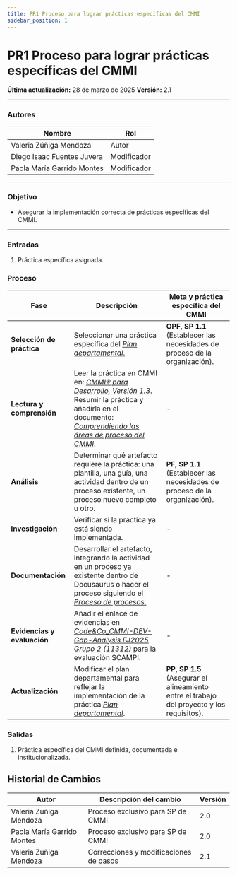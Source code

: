 ```yaml
---
title: PR1 Proceso para lograr prácticas específicas del CMMI
sidebar_position: 1
---
```


# PR1 Proceso para lograr prácticas específicas del CMMI

**Última actualización:** 28 de marzo de 2025
**Versión:** 2.1

---

### Autores

| Nombre                     | Rol         |
| -------------------------- | ----------- |
| Valeria Zúñiga Mendoza     | Autor       |
| Diego Isaac Fuentes Juvera | Modificador |
| Paola María Garrido Montes | Modificador |

---

### Objetivo

- Asegurar la implementación correcta de prácticas específicas del CMMI.

---

### Entradas

1. Práctica específica asignada.

### Proceso

| Fase                        | Descripción                                                                                                                                                                                                                                                                                                                                             | Meta y práctica específica del CMMI                                                       |
| --------------------------- | ------------------------------------------------------------------------------------------------------------------------------------------------------------------------------------------------------------------------------------------------------------------------------------------------------------------------------------------------------- | ----------------------------------------------------------------------------------------- |
| **Selección de práctica**   | Seleccionar una práctica específica del <u>_[Plan departamental](https://docs.google.com/spreadsheets/d/1yvqCf1wp_6ic0Xqwd4LDwk_sMfGdgWF-S9FTfnieVZQ/edit?usp=sharing)_. </u>                                                                                                                                                                           | **OPF, SP 1.1** (Establecer las necesidades de proceso de la organización).               |
| **Lectura y comprensión**   | Leer la práctica en CMMI en: <u>_[CMMI® para Desarrollo, Versión 1.3](https://insights.sei.cmu.edu/documents/87/2010_019_001_28782.pdf)_</u>. Resumir la práctica y añadirla en el documento: <u>_[Comprendiendo las áreas de proceso del CMMI](https://docs.google.com/document/d/19lSwMuoRpzJko4hnMJNj_W6A81tCjo35x_u47YBxRyw/edit?usp=sharing)_</u>. | -                                                                                         |
| **Análisis**                | Determinar qué artefacto requiere la práctica: una plantilla, una guía, una actividad dentro de un proceso existente, un proceso nuevo completo u otro.                                                                                                                                                                                                 | **PF, SP 1.1** (Establecer las necesidades de proceso de la organización).                |
| **Investigación**           | Verificar si la práctica ya está siendo implementada.                                                                                                                                                                                                                                                                                                   | -                                                                                         |
| **Documentación**           | Desarrollar el artefacto, integrando la actividad en un proceso ya existente dentro de Docusaurus o hacer el proceso siguiendo el <u>_[Proceso de procesos](/docs/procesos/PR17-proceso-procesos)_.</u>                                                                                                                                                 | -                                                                                         |
| **Evidencias y evaluación** | Añadir el enlace de evidencias en <u>_[Code&Co_CMMI-DEV-Gap-Analysis FJ2025 Grupo 2 (11312)](https://docs.google.com/spreadsheets/d/1hW2CMK-EKuXaOXwrbGjtfbg8v-DST-pHOJA2ZV5LNhk/edit?usp=sharing)_</u> para la evaluación SCAMPI.                                                                                                                      | -                                                                                         |
| **Actualización**           | Modificar el plan departamental para reflejar la implementación de la práctica <u>_[Plan departamental](https://docs.google.com/spreadsheets/d/1yvqCf1wp_6ic0Xqwd4LDwk_sMfGdgWF-S9FTfnieVZQ/edit?usp=sharing)_</u>.                                                                                                                                     | **PP, SP 1.5** (Asegurar el alineamiento entre el trabajo del proyecto y los requisitos). |

### Salidas

1. Práctica específica del CMMI definida, documentada e institucionalizada.

## Historial de Cambios

| Autor                      | Descripción del cambio                 | Versión |
| -------------------------- | -------------------------------------- | ------- |
| Valeria Zuñiga Mendoza     | Proceso exclusivo para SP de CMMI      | 2.0     |
| Paola María Garrido Montes | Proceso exclusivo para SP de CMMI      | 2.0     |
| Valeria Zuñiga Mendoza     | Correcciones y modificaciones de pasos | 2.1     |
